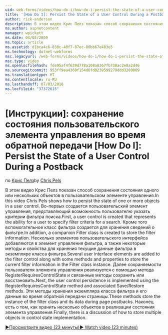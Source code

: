 ```yaml
---
uid: web-forms/videos/how-do-i/how-do-i-persist-the-state-of-a-user-control-during-a-postback
title: '[How Do I]: Persist the State of a User Control During a Postback | Microsoft Docs'
author: rick-anderson
description: В этом видео Крис Пелз показан способ сохранения состояния одного или нескольких объектов в пользовательском элементе управления. Во-первых создается пользовательский элемент управления, представляющий слышали...
ms.author: aspnetcontent
manager: wpickett
ms.date: 04/02/2009
ms.topic: article
ms.assetid: d1bca4c6-838c-40f7-87ec-80bb67e483e5
ms.technology: dotnet-webforms
msc.legacyurl: /web-forms/videos/how-do-i/how-do-i-persist-the-state-of-a-user-control-during-a-postback
msc.type: video
ms.openlocfilehash: fde95af4f639d778a108a0267fb738ac2e0a2d46
ms.sourcegitcommit: 953ff9ea4369f154d6fd0239599279ddd3280009
ms.translationtype: HT
ms.contentlocale: ru-RU
ms.lasthandoff: 07/03/2018
ms.locfileid: "37372615"
---
```

<a name="how-do-i-persist-the-state-of-a-user-control-during-a-postback"></a>[Инструкции]: сохранение состояния пользовательского элемента управления во время обратной передачи
[How Do I]: Persist the State of a User Control During a Postback
====================
<span data-ttu-id="f617f-104">по [Крис Пелз](https://twitter.com/chrispels)</span><span class="sxs-lookup"><span data-stu-id="f617f-104">by [Chris Pels](https://twitter.com/chrispels)</span></span>

<span data-ttu-id="f617f-105">В этом видео Крис Пелз показан способ сохранения состояния одного или нескольких объектов в пользовательском элементе управления.</span><span class="sxs-lookup"><span data-stu-id="f617f-105">In this video Chris Pels shows how to persist the state of one or more objects in a user control.</span></span> <span data-ttu-id="f617f-106">Во-первых создается пользовательский элемент управления, представляющий возможность пользователю указать критерии фильтра поиска.</span><span class="sxs-lookup"><span data-stu-id="f617f-106">First, a user control is created that represents the ability for a user to specify filter criteria for a search.</span></span> <span data-ttu-id="f617f-107">Кроме того вспомогательное класс фильтра создается для хранения сведений о фильтре.</span><span class="sxs-lookup"><span data-stu-id="f617f-107">In addition, a companion Filter class is created to store the filter information.</span></span> <span data-ttu-id="f617f-108">Несколько элементов пользовательского интерфейса добавляются в элемент управления фильтра, а также некоторые методы и свойства для хранения текущие данные фильтра в экземпляре класса фильтра.</span><span class="sxs-lookup"><span data-stu-id="f617f-108">Several user interface elements are added to the filter control along with some methods and properties to store the current filter information in the Filter class instance.</span></span> <span data-ttu-id="f617f-109">Далее сохраняемости пользователя элемента управления реализуется с помощью метода RegisterRequiresControlState и связанные методы сохранить или восстановить.</span><span class="sxs-lookup"><span data-stu-id="f617f-109">Next, the user control persistence is implemented using the RegisterRequiresControlState method and associated Save/Restore methods.</span></span> <span data-ttu-id="f617f-110">Эти методы хранения экземпляра класса фильтра и его данные во время обратной передачи страницы.</span><span class="sxs-lookup"><span data-stu-id="f617f-110">These methods store the instance of the filter class and its data during page postbacks.</span></span> <span data-ttu-id="f617f-111">Наконец есть о том, как хранить несколько объектов в реализации состояния элемента управления.</span><span class="sxs-lookup"><span data-stu-id="f617f-111">Finally, there is a discussion of how to store multiple objects in control state implementation.</span></span>

[<span data-ttu-id="f617f-112">&#9654;Просмотрите видео (23 минуты)</span><span class="sxs-lookup"><span data-stu-id="f617f-112">&#9654; Watch video (23 minutes)</span></span>](https://channel9.msdn.com/Blogs/ASP-NET-Site-Videos/how-do-i-persist-the-state-of-a-user-control-during-a-postback)
